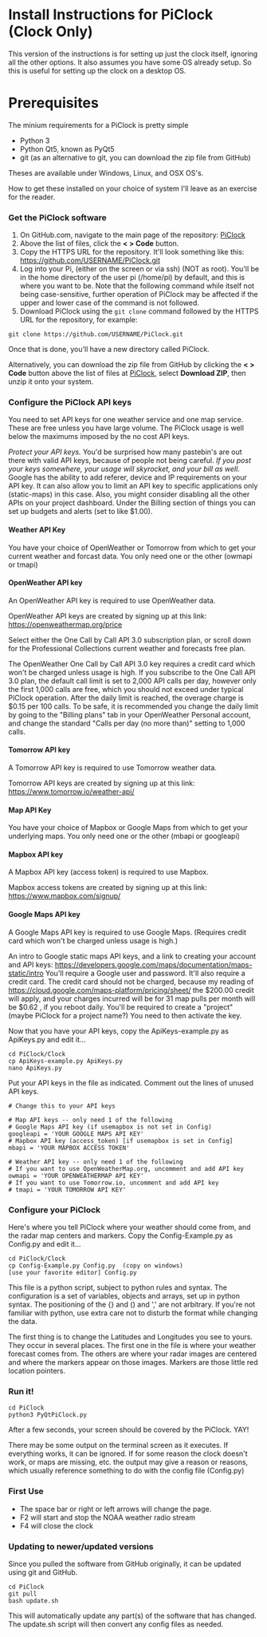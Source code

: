 # Install Instructions for PiClock (Clock Only)

This version of the instructions is for setting up just the clock
itself, ignoring all the other options.   It also assumes you have
some OS already setup.   So this is useful for setting up the
clock on a desktop OS.

# Prerequisites

The minium requirements for a PiClock is pretty simple
* Python 3
* Python Qt5, known as PyQt5
* git (as an alternative to git, you can download the zip file from GitHub)

Theses are available under Windows, Linux, and OSX OS's.

How to get these installed on your choice of system I'll leave
as an exercise for the reader.

### Get the PiClock software
1. On GitHub.com, navigate to the main page of the repository: [PiClock](../)
2. Above the list of files, click the **< > Code** button.
3. Copy the HTTPS URL for the repository. It'll look something like this:
https://github.com/USERNAME/PiClock.git
4. Log into your Pi, (either on the screen or via ssh) (NOT as root).
You'll be in the home directory of the user pi (/home/pi) by default,
and this is where you want to be.  Note that the following command while
itself not being case-sensitive, further operation of PiClock may be
affected if the upper and lower case of the command is not followed.
5. Download PiClock using the `git clone` command followed by the 
HTTPS URL for the repository, for example:

```
git clone https://github.com/USERNAME/PiClock.git
```

Once that is done, you'll have a new directory called PiClock.

Alternatively, you can download the zip file from GitHub
by clicking the **< > Code** button above the list of files at [PiClock](../), 
select **Download ZIP**, then unzip it onto your system.

### Configure the PiClock API keys

You need to set API keys for one weather service and one map service.
These are free unless you have large volume.
The PiClock usage is well below the maximums imposed by the no cost API keys.

_Protect your API keys._  You'd be surprised how many pastebin's are out
there with valid API keys, because of people not being careful.   _If you post
your keys somewhere, your usage will skyrocket, and your bill as well._  Google
has the ability to add referer, device and IP requirements on your API key.  It
can also allow you to limit an API key to specific applications only (static-maps)
in this case. Also, you might consider disabling all the other APIs on your
project dashboard. Under the Billing section of things you can set up budgets
and alerts (set to like $1.00).

#### Weather API Key

You have your choice of OpenWeather or Tomorrow from which to get your 
current weather and forcast data.
You only need one or the other (owmapi or tmapi)

#### OpenWeather API key

An OpenWeather API key is required to use OpenWeather data.

OpenWeather API keys are created by signing up at this link:
https://openweathermap.org/price

Select either the One Call by Call API 3.0 subscription plan, or scroll down for the 
Professional Collections current weather and forecasts free plan.

The OpenWeather One Call by Call API 3.0 key requires a credit card which won't be charged 
unless usage is high. If you subscribe to the One Call API 3.0 plan, the default call limit is set 
to 2,000 API calls per day, however only the first 1,000 calls are free, which 
you should not exceed under typical PiClock operation.
After the daily limit is reached, the overage charge is $0.15 per 100 calls.
To be safe, it is recommended you change the daily limit by going to the 
"Billing plans" tab in your OpenWeather Personal account, and change the standard 
"Calls per day (no more than)" setting to 1,000 calls.

#### Tomorrow API key

A Tomorrow API key is required to use Tomorrow weather data.

Tomorrow API keys are created by signing up at this link:
https://www.tomorrow.io/weather-api/

#### Map API Key

You have your choice of Mapbox or Google Maps from which to get your underlying maps.
You only need one or the other (mbapi or googleapi)

#### Mapbox API key

A Mapbox API key (access token) is required to use Mapbox.

Mapbox access tokens are created by signing up at this link:
https://www.mapbox.com/signup/

#### Google Maps API key

A Google Maps API key is required to use Google Maps.
(Requires credit card which won't be charged unless usage is high.)

An intro to Google static maps API keys, and a link to creating your account and API keys:
https://developers.google.com/maps/documentation/maps-static/intro
You'll require a Google user and password.  It'll also require a credit card.
The credit card should not be charged, because my reading of
https://cloud.google.com/maps-platform/pricing/sheet/ the $200.00 credit will
apply, and your charges incurred will be for 31 map pulls per month will be
$0.62 , if you reboot daily.
You'll be required to create a "project" (maybe PiClock for a project name?)
You need to then activate the key.

Now that you have your API keys, copy the ApiKeys-example.py as ApiKeys.py and edit it...

```
cd PiClock/Clock
cp ApiKeys-example.py ApiKeys.py
nano ApiKeys.py
```
Put your API keys in the file as indicated. Comment out the lines of unused API keys.
```
# Change this to your API keys

# Map API keys -- only need 1 of the following
# Google Maps API key (if usemapbox is not set in Config)
googleapi = 'YOUR GOOGLE MAPS API KEY'
# Mapbox API key (access_token) [if usemapbox is set in Config]
mbapi = 'YOUR MAPBOX ACCESS TOKEN'

# Weather API key -- only need 1 of the following
# If you want to use OpenWeatherMap.org, uncomment and add API key
owmapi = 'YOUR OPENWEATHERMAP API KEY'
# If you want to use Tomorrow.io, uncomment and add API key
# tmapi = 'YOUR TOMORROW API KEY'
```

### Configure your PiClock
Here's where you tell PiClock where your weather should come from, and the
radar map centers and markers.  Copy the Config-Example.py as Config.py and edit it...

```
cd PiClock/Clock
cp Config-Example.py Config.py  (copy on windows)
[use your favorite editor] Config.py
```

This file is a python script, subject to python rules and syntax.
The configuration is a set of variables, objects and arrays,
set up in python syntax.  The positioning of the {} and () and ','
are not arbitrary.  If you're not familiar with python, use extra
care not to disturb the format while changing the data.

The first thing is to change the Latitudes and Longitudes you see to yours.
They occur in several places. The first one in the file is where your weather
forecast comes from.   The others are where your radar images are centered
and where the markers appear on those images.  Markers are those little red
location pointers.

### Run it!

```
cd PiClock
python3 PyQtPiClock.py
```
After a few seconds, your screen should be covered by the PiClock. YAY!

There may be some output on the terminal screen as it executes.
If everything works, it can be ignored.  If for some reason the clock
doesn't work, or maps are missing, etc. the output may give a reason
or reasons, which usually reference something to do with the config
file (Config.py)

### First Use

  * The space bar or right or left arrows will change the page.
  * F2 will start and stop the NOAA weather radio stream
  * F4 will close the clock


### Updating to newer/updated versions
Since you pulled the software from GitHub originally, it can be updated
using git and GitHub.
```
cd PiClock
git pull
bash update.sh
```
This will automatically update any part(s) of the software that has changed.
The update.sh script will then convert any config files as needed.
